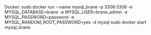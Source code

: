 Docker:
sudo docker run --name mysql_brane -p 3306:3306 -e MYSQL_DATABASE=brane -e MYSQL_USER=brane_admin -e MYSQL_PASSWORD=password -e MYSQL_RANDOM_ROOT_PASSWORD=yes -d mysql
sudo docker start mysql_brane 